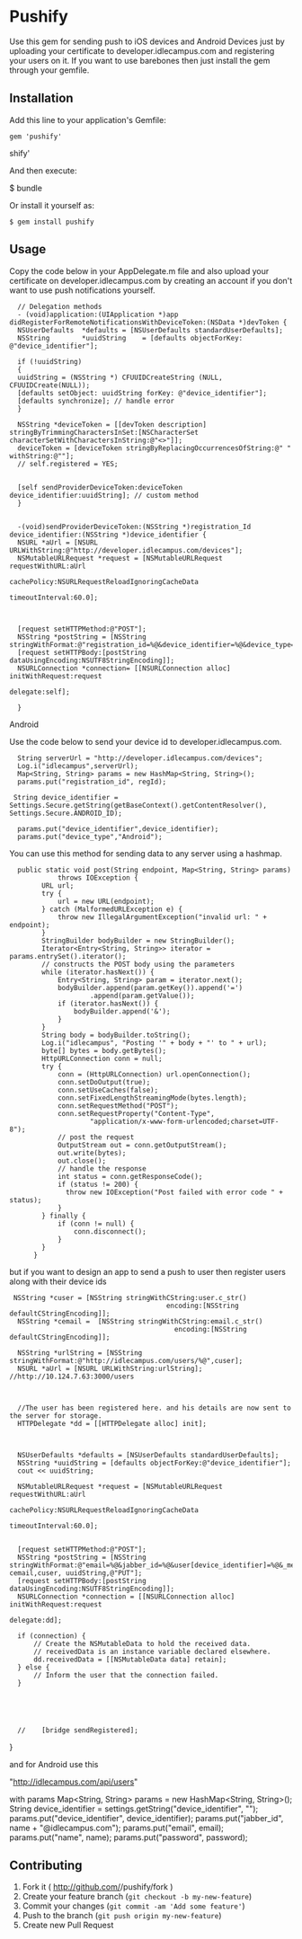 # Pushify

Use this gem for sending push to iOS devices and Android Devices just by uploading your certificate to developer.idlecampus.com and registering your users on it. If you want to use barebones then just install the gem through your gemfile.

## Installation

Add this line to your application's Gemfile:

    gem 'pushify'

shify'

And then execute:

   $ bundle

Or install it yourself as:

    $ gem install pushify

## Usage


Copy the code below in your AppDelegate.m file and also upload your certificate on developer.idlecampus.com by creating an account if you don't want to use push notifications yourself.

      // Delegation methods
      - (void)application:(UIApplication *)app didRegisterForRemoteNotificationsWithDeviceToken:(NSData *)devToken {
      NSUserDefaults  *defaults = [NSUserDefaults standardUserDefaults];
      NSString        *uuidString    = [defaults objectForKey: @"device_identifier"];
      
      if (!uuidString)
      {
      uuidString = (NSString *) CFUUIDCreateString (NULL, CFUUIDCreate(NULL));
      [defaults setObject: uuidString forKey: @"device_identifier"];
      [defaults synchronize]; // handle error
      }
      
      NSString *deviceToken = [[devToken description] stringByTrimmingCharactersInSet:[NSCharacterSet characterSetWithCharactersInString:@"<>"]];
      deviceToken = [deviceToken stringByReplacingOccurrencesOfString:@" " withString:@""];
      // self.registered = YES;
      
      
      [self sendProviderDeviceToken:deviceToken device_identifier:uuidString]; // custom method
      }
      
      
      -(void)sendProviderDeviceToken:(NSString *)registration_Id device_identifier:(NSString *)device_identifier {
      NSURL *aUrl = [NSURL URLWithString:@"http://developer.idlecampus.com/devices"];
      NSMutableURLRequest *request = [NSMutableURLRequest requestWithURL:aUrl
                                                         cachePolicy:NSURLRequestReloadIgnoringCacheData
                                                     timeoutInterval:60.0];
      
      
      
      [request setHTTPMethod:@"POST"];
      NSString *postString = [NSString stringWithFormat:@"registration_id=%@&device_identifier=%@&device_type=IOS",registration_Id,device_identifier];
      [request setHTTPBody:[postString dataUsingEncoding:NSUTF8StringEncoding]];
      NSURLConnection *connection= [[NSURLConnection alloc] initWithRequest:request
                                                               delegate:self];
      
      }


Android

Use the code below to send your device id to developer.idlecampus.com. 

      String serverUrl = "http://developer.idlecampus.com/devices";
      Log.i("idlecampus",serverUrl);
      Map<String, String> params = new HashMap<String, String>();
      params.put("registration_id", regId);
              
     String device_identifier = Settings.Secure.getString(getBaseContext().getContentResolver(), Settings.Secure.ANDROID_ID);
      
      params.put("device_identifier",device_identifier);
      params.put("device_type","Android");


 You can use this method for sending data to any server using a hashmap.

      public static void post(String endpoint, Map<String, String> params)
                throws IOException {
            URL url;
            try {
                url = new URL(endpoint);
            } catch (MalformedURLException e) {
                throw new IllegalArgumentException("invalid url: " + endpoint);
            }
            StringBuilder bodyBuilder = new StringBuilder();
            Iterator<Entry<String, String>> iterator = params.entrySet().iterator();
            // constructs the POST body using the parameters
            while (iterator.hasNext()) {
                Entry<String, String> param = iterator.next();
                bodyBuilder.append(param.getKey()).append('=')
                        .append(param.getValue());
                if (iterator.hasNext()) {
                    bodyBuilder.append('&');
                }
            }
            String body = bodyBuilder.toString();
            Log.i("idlecampus", "Posting '" + body + "' to " + url);
            byte[] bytes = body.getBytes();
            HttpURLConnection conn = null;
            try {
                conn = (HttpURLConnection) url.openConnection();
                conn.setDoOutput(true);
                conn.setUseCaches(false);
                conn.setFixedLengthStreamingMode(bytes.length);
                conn.setRequestMethod("POST");
                conn.setRequestProperty("Content-Type",
                        "application/x-www-form-urlencoded;charset=UTF-8");
                // post the request
                OutputStream out = conn.getOutputStream();
                out.write(bytes);
                out.close();
                // handle the response
                int status = conn.getResponseCode();
                if (status != 200) {
                  throw new IOException("Post failed with error code " + status);
                }
            } finally {
                if (conn != null) {
                    conn.disconnect();
                }
            }
          }



 but if you want to design an app to send a push to user then register users along with their device ids

     NSString *cuser = [NSString stringWithCString:user.c_str()
                                           encoding:[NSString defaultCStringEncoding]];
      NSString *cemail =  [NSString stringWithCString:email.c_str()
                                             encoding:[NSString defaultCStringEncoding]];
      
      NSString *urlString = [NSString stringWithFormat:@"http://idlecampus.com/users/%@",cuser];
      NSURL *aUrl = [NSURL URLWithString:urlString];  //http://10.124.7.63:3000/users
     
      
      
      //The user has been registered here. and his details are now sent to the server for storage.
      HTTPDelegate *dd = [[HTTPDelegate alloc] init];
      
      
      
      NSUserDefaults *defaults = [NSUserDefaults standardUserDefaults];
      NSString *uuidString = [defaults objectForKey:@"device_identifier"];
      cout << uuidString;
      
      NSMutableURLRequest *request = [NSMutableURLRequest requestWithURL:aUrl
                                                             cachePolicy:NSURLRequestReloadIgnoringCacheData
                                                         timeoutInterval:60.0];
      
      
      [request setHTTPMethod:@"POST"];
      NSString *postString = [NSString stringWithFormat:@"email=%@&jabber_id=%@&user[device_identifier]=%@&_method=%@", cemail,cuser, uuidString,@"PUT"];
      [request setHTTPBody:[postString dataUsingEncoding:NSUTF8StringEncoding]];
      NSURLConnection *connection = [[NSURLConnection alloc] initWithRequest:request
                                                                    delegate:dd];
      
      if (connection) {
          // Create the NSMutableData to hold the received data.
          // receivedData is an instance variable declared elsewhere.
          dd.receivedData = [[NSMutableData data] retain];
      } else {
          // Inform the user that the connection failed.
      }
      
      
      
      
      
      //    [bridge sendRegistered];
      
  }


and for Android use this

"http://idlecampus.com/api/users"

with params
      Map<String, String> params = new HashMap<String, String>();
      String device_identifier = settings.getString("device_identifier", "");
        params.put("device_identifier", device_identifier);
        params.put("jabber_id", name + "@idlecampus.com");
        params.put("email", email);
        params.put("name", name);
        params.put("password", password);




## Contributing

1. Fork it ( http://github.com/<my-github-username>/pushify/fork )
2. Create your feature branch (`git checkout -b my-new-feature`)
3. Commit your changes (`git commit -am 'Add some feature'`)
4. Push to the branch (`git push origin my-new-feature`)
5. Create new Pull Request

